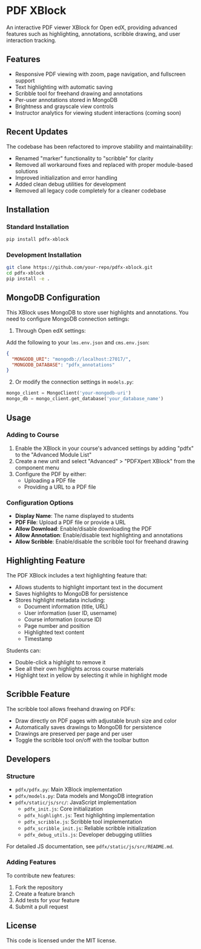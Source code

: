 # PDF XBlock

An interactive PDF viewer XBlock for Open edX, providing advanced features such as highlighting, annotations, scribble drawing, and user interaction tracking.

## Features

- Responsive PDF viewing with zoom, page navigation, and fullscreen support
- Text highlighting with automatic saving
- Scribble tool for freehand drawing and annotations
- Per-user annotations stored in MongoDB
- Brightness and grayscale view controls
- Instructor analytics for viewing student interactions (coming soon)

## Recent Updates

The codebase has been refactored to improve stability and maintainability:

- Renamed "marker" functionality to "scribble" for clarity
- Removed all workaround fixes and replaced with proper module-based solutions
- Improved initialization and error handling
- Added clean debug utilities for development
- Removed all legacy code completely for a cleaner codebase

## Installation

### Standard Installation

```bash
pip install pdfx-xblock
```

### Development Installation

```bash
git clone https://github.com/your-repo/pdfx-xblock.git
cd pdfx-xblock
pip install -e .
```

## MongoDB Configuration

This XBlock uses MongoDB to store user highlights and annotations. You need to configure MongoDB connection settings:

1. Through Open edX settings:

Add the following to your `lms.env.json` and `cms.env.json`:

```json
{
  "MONGODB_URI": "mongodb://localhost:27017/",
  "MONGODB_DATABASE": "pdfx_annotations"
}
```

2. Or modify the connection settings in `models.py`:

```python
mongo_client = MongoClient('your-mongodb-uri')
mongo_db = mongo_client.get_database('your_database_name')
```

## Usage

### Adding to Course

1. Enable the XBlock in your course's advanced settings by adding "pdfx" to the "Advanced Module List"
2. Create a new unit and select "Advanced" > "PDFXpert XBlock" from the component menu
3. Configure the PDF by either:
   - Uploading a PDF file
   - Providing a URL to a PDF file

### Configuration Options

- **Display Name**: The name displayed to students
- **PDF File**: Upload a PDF file or provide a URL
- **Allow Download**: Enable/disable downloading the PDF
- **Allow Annotation**: Enable/disable text highlighting and annotations
- **Allow Scribble**: Enable/disable the scribble tool for freehand drawing

## Highlighting Feature

The PDF XBlock includes a text highlighting feature that:

- Allows students to highlight important text in the document
- Saves highlights to MongoDB for persistence
- Stores highlight metadata including:
  - Document information (title, URL)
  - User information (user ID, username)
  - Course information (course ID)
  - Page number and position
  - Highlighted text content
  - Timestamp

Students can:
- Double-click a highlight to remove it
- See all their own highlights across course materials
- Highlight text in yellow by selecting it while in highlight mode

## Scribble Feature

The scribble tool allows freehand drawing on PDFs:

- Draw directly on PDF pages with adjustable brush size and color
- Automatically saves drawings to MongoDB for persistence
- Drawings are preserved per page and per user
- Toggle the scribble tool on/off with the toolbar button

## Developers

### Structure

- `pdfx/pdfx.py`: Main XBlock implementation
- `pdfx/models.py`: Data models and MongoDB integration
- `pdfx/static/js/src/`: JavaScript implementation
  - `pdfx_init.js`: Core initialization
  - `pdfx_highlight.js`: Text highlighting implementation
  - `pdfx_scribble.js`: Scribble tool implementation
  - `pdfx_scribble_init.js`: Reliable scribble initialization
  - `pdfx_debug_utils.js`: Developer debugging utilities

For detailed JS documentation, see `pdfx/static/js/src/README.md`.

### Adding Features

To contribute new features:

1. Fork the repository
2. Create a feature branch
3. Add tests for your feature
4. Submit a pull request

## License

This code is licensed under the MIT license.
